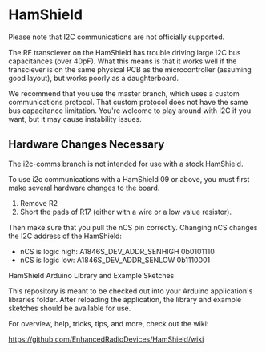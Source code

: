 # HamShield

Please note that I2C communications are not officially supported.

The RF transciever on the HamShield has trouble driving large I2C bus capacitances (over 40pF). What this means is that it works well if the transciever is on the same physical PCB as the microcontroller (assuming good layout), but works poorly as a daughterboard.

We recommend that you use the master branch, which uses a custom communications protocol. That custom protocol does not have the same bus capacitance limitation. You're welcome to play around with I2C if you want, but it may cause instability issues.

## Hardware Changes Necessary

The i2c-comms branch is not intended for use with a stock HamShield.

To use i2c communications with a HamShield 09 or above, you must first make several hardware changes to the board.

1. Remove R2
2. Short the pads of R17 (either with a wire or a low value resistor).

Then make sure that you pull the nCS pin correctly. Changing nCS changes the I2C address of the HamShield:

- nCS is logic high: A1846S_DEV_ADDR_SENHIGH 0b0101110
- nCS is logic low: A1846S_DEV_ADDR_SENLOW  0b1110001



HamShield Arduino Library and Example Sketches

This repository is meant to be checked out into your Arduino application's libraries folder. After reloading the application, the library and example sketches should be available for use.

For overview, help, tricks, tips, and more, check out the wiki: 

https://github.com/EnhancedRadioDevices/HamShield/wiki